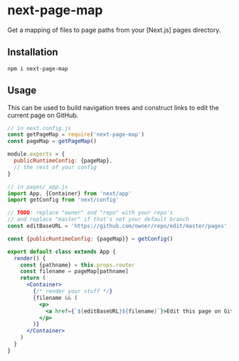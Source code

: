 # next-page-map
Get a mapping of files to page paths from your [Next.js] pages directory.

## Installation
```
npm i next-page-map
```

## Usage
This can be used to build navigation trees and construct links to edit the current page on GitHub.

```js
// in next.config.js
const getPageMap = require('next-page-map')
const pageMap = getPageMap()

module.exports = {
  publicRuntimeConfig: {pageMap},
  // the rest of your config
}
```

```jsx
// in pages/_app.js
import App, {Container} from 'next/app'
import getConfig from 'next/config'

// TODO: replace "owner" and "repo" with your repo's
// and replace "master" if that's not your default branch
const editBaseURL = 'https://github.com/owner/repo/edit/master/pages'

const {publicRuntimeConfig: {pageMap}} = getConfig()

export default class extends App {
  render() {
    const {pathname} = this.props.router
    const filename = pageMap[pathname]
    return (
      <Container>
        {/* render your stuff */}
        {filename && (
          <p>
            <a href={`${editBaseURL}${filename}`}>Edit this page on GitHub</a>
          </p>
        )}
      </Container>
    )
  }
}
```
